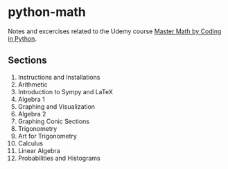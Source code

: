 # python-math

Notes and excercises related to the Udemy course [Master Math by Coding in Python](https://www.udemy.com/course/math-with-python/).

## Sections
1. Instructions and Installations
2. Arithmetic
3. Introduction to Sympy and LaTeX
4. Algebra 1
5. Graphing and Visualization
6. Algebra 2
7. Graphing Conic Sections
8. Trigonometry
9. Art for Trigonometry
10. Calculus
11. Linear Algebra
12. Probabilities and Histograms